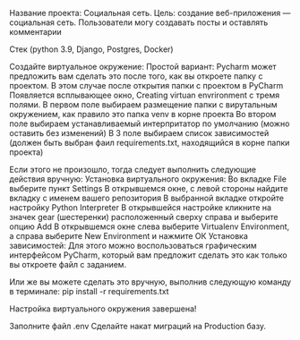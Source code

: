 Название проекта: Социальная сеть. Цель: создание веб-приложения — социальная сеть. Пользователи могу создавать посты и оставлять комментарии

Стек (python 3.9, Django, Postgres, Docker)

Cоздайте виртуальное окружение: Простой вариант: Pycharm может предложить вам сделать это после того, как вы откроете папку с проектом. В этом случае после открытия папки с проектом в PyCharm Появляется всплывающее окно, Creating virtuan envrironment c тремя полями. В первом поле выбираем размещение папки с вирутальным окружением, как правило это папка venv в корне проекта Во втором поле выбираем устанавливаемый интерпритатор по умолчанию (можно оставить без изменений) В 3 поле выбираем список зависимостей (должен быть выбран фаил requirements.txt, находящийся в корне папки проекта)

Если этого не произошло, тогда следует выполнить следующие действия вручную: Установка виртуального окружения: Во вкладке File выберите пункт Settings В открывшемся окне, с левой стороны найдите вкладку с именем вашего репозитория В выбранной вкладке откройте настройку Python Interpreter В открывшейся настройке кликните на значек gear (шестеренки) расположенный сверху справа и выберите опцию Add В открывшемся окне слева выберите Virtualenv Environment, а справа выберите New Environment и нажмите ОК Установка зависимостей: Для этого можно воспользоваться графическим интерфейсом PyCharm, который вам предложит сделать это как только вы откроете файл с заданием.

Или же вы можете сделать это вручную, выполнив следующую команду в терминале: pip install -r requirements.txt

Настройка виртуального окружения завершена!

Заполните файл .env Сделайте накат миграций на Production базу.